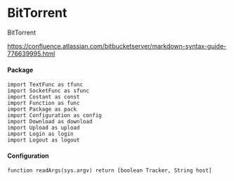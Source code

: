 # BitTorrent
BitTorrent

https://confluence.atlassian.com/bitbucketserver/markdown-syntax-guide-776639995.html

#### 


#### Package
    import TextFunc as tfunc
    import SocketFunc as sfunc
    import Costant as const
    import Function as func
    import Package as pack
    import Configuration as config
    import Download as download
    import Upload as upload
    import Login as login
    import Logout as logout

#### Configuration
    function readArgs(sys.argv) return [boolean Tracker, String host] 